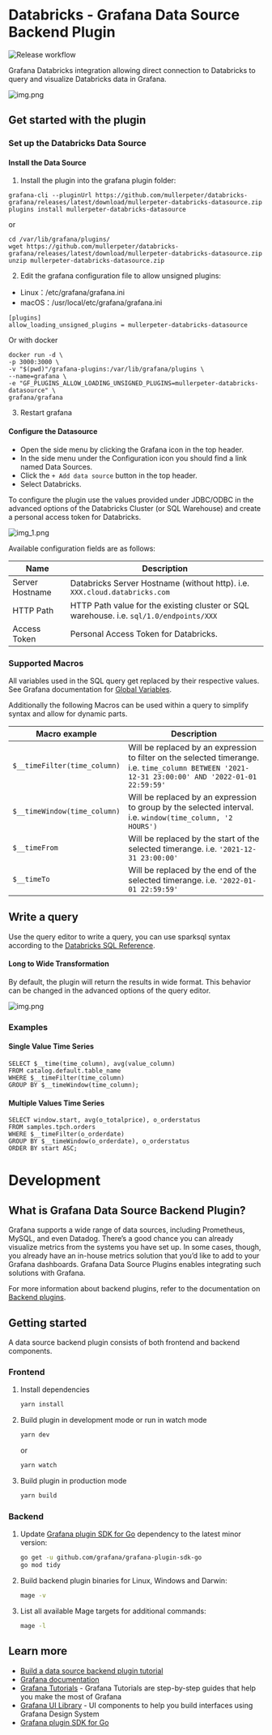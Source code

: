 # Databricks - Grafana Data Source Backend Plugin

![Release workflow](https://github.com/mullerpeter/databricks-grafana/actions/workflows/release.yml/badge.svg)

Grafana Databricks integration allowing direct connection to Databricks to query and visualize Databricks data in Grafana.

![img.png](img/full_text_sql_editor.png)

## Get started with the plugin

### Set up the Databricks Data Source
#### Install the Data Source

1. Install the plugin into the grafana plugin folder:
```shell
grafana-cli --pluginUrl https://github.com/mullerpeter/databricks-grafana/releases/latest/download/mullerpeter-databricks-datasource.zip plugins install mullerpeter-databricks-datasource
```
or
```shell
cd /var/lib/grafana/plugins/
wget https://github.com/mullerpeter/databricks-grafana/releases/latest/download/mullerpeter-databricks-datasource.zip
unzip mullerpeter-databricks-datasource.zip
```

2. Edit the grafana configuration file to allow unsigned plugins:
* Linux：/etc/grafana/grafana.ini
* macOS：/usr/local/etc/grafana/grafana.ini
```shell
[plugins]
allow_loading_unsigned_plugins = mullerpeter-databricks-datasource
```
Or with docker
```shell
docker run -d \
-p 3000:3000 \
-v "$(pwd)"/grafana-plugins:/var/lib/grafana/plugins \
--name=grafana \
-e "GF_PLUGINS_ALLOW_LOADING_UNSIGNED_PLUGINS=mullerpeter-databricks-datasource" \
grafana/grafana
```

3. Restart grafana

#### Configure the Datasource

* Open the side menu by clicking the Grafana icon in the top header.
* In the side menu under the Configuration icon you should find a link named Data Sources.
* Click the `+ Add data source` button in the top header.
* Select Databricks.

To configure the plugin use the values provided under JDBC/ODBC in the advanced options of the Databricks Cluster (or SQL Warehouse) and create a personal access token for Databricks.

![img_1.png](img/config_editor.png)

Available configuration fields are as follows:

| Name            | Description                                                                             |
|-----------------|-----------------------------------------------------------------------------------------|
| Server Hostname | Databricks Server Hostname (without http). i.e. `XXX.cloud.databricks.com`              |
 | HTTP Path       | HTTP Path value for the existing cluster or SQL warehouse. i.e. `sql/1.0/endpoints/XXX` |
 | Access Token    | Personal Access Token for Databricks.                                                   |

### Supported Macros

All variables used in the SQL query get replaced by their respective values. See Grafana documentation for [Global Variables](https://grafana.com/docs/grafana/v9.3/dashboards/variables/add-template-variables/#global-variables).

Additionally the following Macros can be used within a query to simplify syntax and allow for dynamic parts.

| Macro example                | Description                                                                                                                                       |
|------------------------------|---------------------------------------------------------------------------------------------------------------------------------------------------|
| `$__timeFilter(time_column)` | Will be replaced by an expression to filter on the selected timerange. i.e. `time_column BETWEEN '2021-12-31 23:00:00' AND '2022-01-01 22:59:59'` |
| `$__timeWindow(time_column)` | Will be replaced by an expression to group by the selected interval. i.e. `window(time_column, '2 HOURS')`                                        |
 | `$__timeFrom`                | Will be replaced by the start of the selected timerange. i.e. `'2021-12-31 23:00:00'`                                                             |
 | `$__timeTo`                  | Will be replaced by the end of the selected timerange. i.e. `'2022-01-01 22:59:59'`                                                               |

## Write a query

Use the query editor to write a query, you can use sparksql syntax according to the [Databricks SQL Reference](https://docs.databricks.com/sql/language-manual/index.html).

#### Long to Wide Transformation

By default, the plugin will return the results in wide format. This behavior can be changed in the advanced options of the query editor.

![img.png](img/advanced_options.png)

### Examples
#### Single Value Time Series

```sparksql
SELECT $__time(time_column), avg(value_column)
FROM catalog.default.table_name 
WHERE $__timeFilter(time_column) 
GROUP BY $__timeWindow(time_column);
```
#### Multiple Values Time Series

```sparksql
SELECT window.start, avg(o_totalprice), o_orderstatus
FROM samples.tpch.orders
WHERE $__timeFilter(o_orderdate)
GROUP BY $__timeWindow(o_orderdate), o_orderstatus
ORDER BY start ASC;
```

# Development


## What is Grafana Data Source Backend Plugin?

Grafana supports a wide range of data sources, including Prometheus, MySQL, and even Datadog. There’s a good chance you can already visualize metrics from the systems you have set up. In some cases, though, you already have an in-house metrics solution that you’d like to add to your Grafana dashboards. Grafana Data Source Plugins enables integrating such solutions with Grafana.

For more information about backend plugins, refer to the documentation on [Backend plugins](https://grafana.com/docs/grafana/latest/developers/plugins/backend/).


## Getting started

A data source backend plugin consists of both frontend and backend components.

### Frontend

1. Install dependencies

   ```bash
   yarn install
   ```

2. Build plugin in development mode or run in watch mode

   ```bash
   yarn dev
   ```

   or

   ```bash
   yarn watch
   ```

3. Build plugin in production mode

   ```bash
   yarn build
   ```

### Backend

1. Update [Grafana plugin SDK for Go](https://grafana.com/docs/grafana/latest/developers/plugins/backend/grafana-plugin-sdk-for-go/) dependency to the latest minor version:

   ```bash
   go get -u github.com/grafana/grafana-plugin-sdk-go
   go mod tidy
   ```

2. Build backend plugin binaries for Linux, Windows and Darwin:

   ```bash
   mage -v
   ```

3. List all available Mage targets for additional commands:

   ```bash
   mage -l
   ```

## Learn more

- [Build a data source backend plugin tutorial](https://grafana.com/tutorials/build-a-data-source-backend-plugin)
- [Grafana documentation](https://grafana.com/docs/)
- [Grafana Tutorials](https://grafana.com/tutorials/) - Grafana Tutorials are step-by-step guides that help you make the most of Grafana
- [Grafana UI Library](https://developers.grafana.com/ui) - UI components to help you build interfaces using Grafana Design System
- [Grafana plugin SDK for Go](https://grafana.com/docs/grafana/latest/developers/plugins/backend/grafana-plugin-sdk-for-go/)
